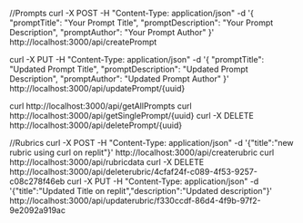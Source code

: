 //Prompts
curl -X POST -H "Content-Type: application/json" -d '{
  "promptTitle": "Your Prompt Title",
  "promptDescription": "Your Prompt Description",
  "promptAuthor": "Your Prompt Author"
}' http://localhost:3000/api/createPrompt

curl -X PUT -H "Content-Type: application/json" -d '{
  "promptTitle": "Updated Prompt Title",
  "promptDescription": "Updated Prompt Description",
  "promptAuthor": "Updated Prompt Author"
}' http://localhost:3000/api/updatePrompt/{uuid}

curl http://localhost:3000/api/getAllPrompts
curl http://localhost:3000/api/getSinglePrompt/{uuid}
curl -X DELETE http://localhost:3000/api/deletePrompt/{uuid}




//Rubrics
curl -X POST -H "Content-Type: application/json" -d '{"title":"new rubric using curl on replit"}' http://localhost:3000/api/createrubric
curl http://localhost:3000/api/rubricdata
curl -X DELETE http://localhost:3000/api/deleterubric/4cfaf24f-c089-4f53-9257-c08c278f46eb
curl -X PUT -H "Content-Type: application/json" -d '{"title":"Updated Title on replit","description":"Updated description"}' http://localhost:3000/api/updaterubric/f330ccdf-86d4-4f9b-97f2-9e2092a919ac

